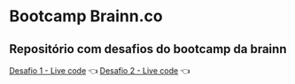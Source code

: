 # Bootcamp Brainn.co
## Repositório com desafios do bootcamp da brainn

[Desafio 1 - Live code](https://bootcamp-brainn.vercel.app/) :point_left:
[Desafio 2 - Live code](https://bootcamp-brainn-desafio2.vercel.app/) :point_left: